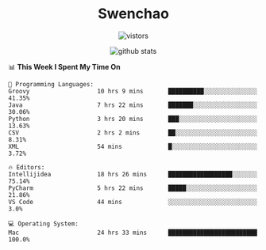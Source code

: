 <h1 align="center">Swenchao</h3>

<p align="center">
  <img src="https://visitor-badge.glitch.me/badge?page_id=Swenchao" alt="vistors" />
</p>

<p align="center">
  <img src="https://github-readme-stats.vercel.app/api?username=Swenchao&count_private=true&show_icons=true&theme=vue-dark&hide_title=true" alt="github stats" />
</p>

<!--START_SECTION:waka-->
📊 **This Week I Spent My Time On** 

```text
💬 Programming Languages: 
Groovy                   10 hrs 9 mins       ██████████░░░░░░░░░░░░░░░   41.35% 
Java                     7 hrs 22 mins       ███████░░░░░░░░░░░░░░░░░░   30.06% 
Python                   3 hrs 20 mins       ███░░░░░░░░░░░░░░░░░░░░░░   13.63% 
CSV                      2 hrs 2 mins        ██░░░░░░░░░░░░░░░░░░░░░░░   8.31% 
XML                      54 mins             █░░░░░░░░░░░░░░░░░░░░░░░░   3.72%

🔥 Editors: 
Intellijidea             18 hrs 26 mins      ██████████████████░░░░░░░   75.14% 
PyCharm                  5 hrs 22 mins       █████░░░░░░░░░░░░░░░░░░░░   21.86% 
VS Code                  44 mins             ░░░░░░░░░░░░░░░░░░░░░░░░░   3.0%

💻 Operating System: 
Mac                      24 hrs 33 mins      █████████████████████████   100.0%

```


<!--END_SECTION:waka-->
